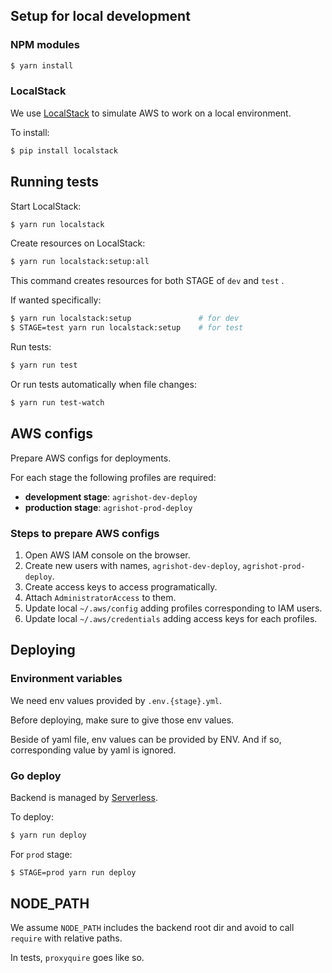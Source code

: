## Setup for local development

### NPM modules

```sh
$ yarn install
```

### LocalStack

We use [LocalStack](https://github.com/localstack/localstack) to simulate AWS to work on a local environment.

To install:

```sh
$ pip install localstack
```


## Running tests

Start LocalStack:

```sh
$ yarn run localstack
```

Create resources on LocalStack:

```sh
$ yarn run localstack:setup:all
```

This command creates resources for both STAGE of `dev` and `test` .

If wanted specifically:

```sh
$ yarn run localstack:setup               # for dev
$ STAGE=test yarn run localstack:setup    # for test
```

Run tests:

```sh
$ yarn run test
```

Or run tests automatically when file changes:

```sh
$ yarn run test-watch
```


## AWS configs

Prepare AWS configs for deployments.

For each stage the following profiles are required:

- **development stage**: `agrishot-dev-deploy`
- **production stage**: `agrishot-prod-deploy`

### Steps to prepare AWS configs 

1. Open AWS IAM console on the browser.
2. Create new users with names, `agrishot-dev-deploy`, `agrishot-prod-deploy`.
3. Create access keys to access programatically.
4. Attach `AdministratorAccess` to them.
5. Update local `~/.aws/config` adding profiles corresponding to IAM users.
6. Update local `~/.aws/credentials` adding access keys for each profiles.


## Deploying

### Environment variables

We need env values provided by `.env.{stage}.yml`.

Before deploying, make sure to give those env values.

Beside of yaml file, env values can be provided by ENV.
And if so, corresponding value by yaml is ignored.

### Go deploy

Backend is managed by [Serverless](https://serverless.com/).

To deploy:

```sh
$ yarn run deploy
```

For `prod` stage:

```sh
$ STAGE=prod yarn run deploy
```


## NODE_PATH

We assume `NODE_PATH` includes the backend root dir and avoid to call `require` with relative paths.

In tests, `proxyquire` goes like so.

